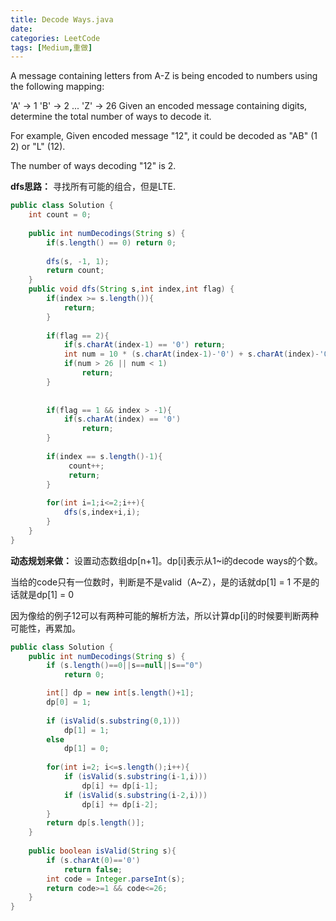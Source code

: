 ```yaml
---
title: Decode Ways.java
date: 
categories: LeetCode
tags: [Medium,重做]
---
```

A message containing letters from A-Z is being encoded to numbers using the following mapping:

'A' -> 1
'B' -> 2
...
'Z' -> 26
Given an encoded message containing digits, determine the total number of ways to decode it.

For example,
Given encoded message "12", it could be decoded as "AB" (1 2) or "L" (12).

The number of ways decoding "12" is 2.
<!-- more -->
**dfs思路：**
寻找所有可能的组合，但是LTE.
``` java
public class Solution {
	int count = 0;
	
    public int numDecodings(String s) {
        if(s.length() == 0) return 0;
		
		dfs(s, -1, 1);
		return count;
    }
	public void dfs(String s,int index,int flag) {
		if(index >= s.length()){
			return;
		}
		
		if(flag == 2){
			if(s.charAt(index-1) == '0') return;
			int num = 10 * (s.charAt(index-1)-'0') + s.charAt(index)-'0';
			if(num > 26 || num < 1)
				return;
		}
		
		
		if(flag == 1 && index > -1){
			if(s.charAt(index) == '0')
				return;
		}
		
		if(index == s.length()-1){
			 count++;
			 return;
		}
		
		for(int i=1;i<=2;i++){
			dfs(s,index+i,i);
		}
	}
}
``` 
**动态规划来做：**
 设置动态数组dp[n+1]。dp[i]表示从1~i的decode ways的个数。

 当给的code只有一位数时，判断是不是valid（A~Z），是的话就dp[1] = 1 不是的话就是dp[1] = 0

 因为像给的例子12可以有两种可能的解析方法，所以计算dp[i]的时候要判断两种可能性，再累加。
``` java
public class Solution {
	public int numDecodings(String s) {  
        if (s.length()==0||s==null||s=="0") 
            return 0; 

        int[] dp = new int[s.length()+1];  
        dp[0] = 1;  
        
        if (isValid(s.substring(0,1)))
            dp[1] = 1;  
        else 
            dp[1] = 0; 
        
        for(int i=2; i<=s.length();i++){  
            if (isValid(s.substring(i-1,i)))  
                dp[i] += dp[i-1];  
            if (isValid(s.substring(i-2,i)))  
                dp[i] += dp[i-2];  
        }  
        return dp[s.length()];  
    }  
      
    public boolean isValid(String s){  
        if (s.charAt(0)=='0') 
            return false;  
        int code = Integer.parseInt(s);  
        return code>=1 && code<=26;  
    }
}
``` 

